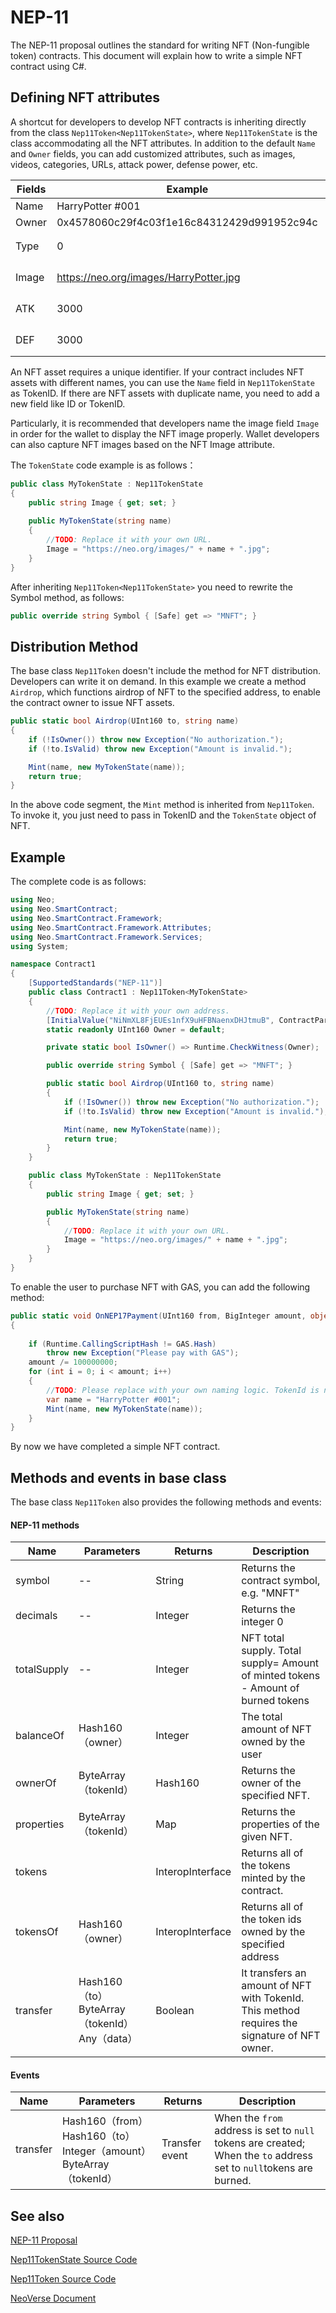 # NEP-11 

The NEP-11 proposal outlines the standard for writing NFT (Non-fungible token) contracts. This document will explain how to write a simple NFT contract using C#.

## Defining NFT attributes

A shortcut for developers to develop NFT contracts is inheriting directly from the class  `Nep11Token<Nep11TokenState>`, where `Nep11TokenState` is the class accommodating all the NFT attributes. In addition to the default `Name` and `Owner` fields, you can add customized attributes, such as images, videos, categories, URLs, attack power, defense power, etc.

| Fields | Example                                    | Description                 |
| ------ | ------------------------------------------ | --------------------------- |
| Name   | HarryPotter #001                           | NFT name                    |
| Owner  | 0x4578060c29f4c03f1e16c84312429d991952c94c | NFT owner                   |
| Type   | 0                                          | Type（customized）          |
| Image  | https://neo.org/images/HarryPotter.jpg     | Image（customized）         |
| ATK    | 3000                                       | Attack power（customized）  |
| DEF    | 3000                                       | Defense power（customized） |

An NFT asset requires a unique identifier. If your contract includes NFT assets with different names, you can use the `Name` field in `Nep11TokenState` as TokenID. If there are NFT assets with duplicate name, you need to add a new field like ID or TokenID.

Particularly, it is recommended that developers name the image field `Image` in order for the wallet to display the NFT image properly. Wallet developers can also capture NFT images based on the NFT Image attribute.  

The `TokenState`  code example is as follows：

```cs
public class MyTokenState : Nep11TokenState
{
    public string Image { get; set; }
    
    public MyTokenState(string name)
    {
        //TODO: Replace it with your own URL.
        Image = "https://neo.org/images/" + name + ".jpg";
    }
}
```

After inheriting `Nep11Token<Nep11TokenState>` you need to rewrite the Symbol method, as follows:

```cs
public override string Symbol { [Safe] get => "MNFT"; }
```

## Distribution Method

The base class `Nep11Token` doesn't include the method for NFT distribution. Developers can write it on demand. In this example we create a method `Airdrop`, which functions airdrop of NFT to the specified address, to enable the contract owner to issue NFT assets.

```cs
public static bool Airdrop(UInt160 to, string name)
{
    if (!IsOwner()) throw new Exception("No authorization.");
    if (!to.IsValid) throw new Exception("Amount is invalid.");

    Mint(name, new MyTokenState(name));
    return true;
}
```

In the above code segment, the `Mint` method is inherited from `Nep11Token`. To invoke it, you just need to pass in TokenID and the `TokenState` object of NFT.

## Example

The complete code is as follows:

```cs
using Neo;
using Neo.SmartContract;
using Neo.SmartContract.Framework;
using Neo.SmartContract.Framework.Attributes;
using Neo.SmartContract.Framework.Services;
using System;

namespace Contract1
{
    [SupportedStandards("NEP-11")]
    public class Contract1 : Nep11Token<MyTokenState>
    {
        //TODO: Replace it with your own address.
        [InitialValue("NiNmXL8FjEUEs1nfX9uHFBNaenxDHJtmuB", ContractParameterType.Hash160)]
        static readonly UInt160 Owner = default;

        private static bool IsOwner() => Runtime.CheckWitness(Owner);

        public override string Symbol { [Safe] get => "MNFT"; }

        public static bool Airdrop(UInt160 to, string name)
        {
            if (!IsOwner()) throw new Exception("No authorization.");
            if (!to.IsValid) throw new Exception("Amount is invalid.");

            Mint(name, new MyTokenState(name));
            return true;
        }
    }

    public class MyTokenState : Nep11TokenState
    {
        public string Image { get; set; }

        public MyTokenState(string name)
        {
            //TODO: Replace it with your own URL.
            Image = "https://neo.org/images/" + name + ".jpg";
        }
    }
}

```

To enable the user to purchase NFT with GAS, you can add the following method:

```cs
public static void OnNEP17Payment(UInt160 from, BigInteger amount, object _)
{
    
    if (Runtime.CallingScriptHash != GAS.Hash)
        throw new Exception("Please pay with GAS");
    amount /= 100000000;
    for (int i = 0; i < amount; i++)
    {
        //TODO: Please replace with your own naming logic. TokenId is not allowed to be the same
        var name = "HarryPotter #001";
        Mint(name, new MyTokenState(name));
    }
}
```

By now we have completed a simple NFT contract.

## Methods and events in base class

The base class `Nep11Token` also provides the following methods and events:

#### NEP-11 methods

| Name        | Parameters                                     | Returns          | Description                                                  |
| ----------- | ---------------------------------------------- | ---------------- | ------------------------------------------------------------ |
| symbol      | --                                             | String           | Returns the contract symbol, e.g. "MNFT"                     |
| decimals    | --                                             | Integer          | Returns the integer 0                                        |
| totalSupply | --                                             | Integer          | NFT total supply. Total supply= Amount of minted tokens - Amount of burned tokens |
| balanceOf   | Hash160（owner）                               | Integer          | The total amount of NFT owned by the user                    |
| ownerOf     | ByteArray（tokenId）                           | Hash160          | Returns the owner of the specified NFT.                      |
| properties  | ByteArray（tokenId）                           | Map              | Returns the properties of the given NFT.                     |
| tokens      |                                                | InteropInterface | Returns all of the tokens minted by the contract.            |
| tokensOf    | Hash160（owner）                               | InteropInterface | Returns all of the token ids owned by the specified address  |
| transfer    | Hash160（to） ByteArray（tokenId） Any（data） | Boolean          | It transfers an amount of NFT with  TokenId. This method requires the signature of NFT owner. |

#### Events

| Name     | Parameters                                                   | Returns         | Description                                                  |
| -------- | ------------------------------------------------------------ | --------------- | ------------------------------------------------------------ |
| transfer | Hash160（from） Hash160（to） Integer（amount） ByteArray（tokenId） | Transfer  event | When the `from` address is set to `null` tokens are created; When the `to` address set to `null`tokens are burned. |

## See also

[NEP-11 Proposal](https://github.com/neo-project/proposals/blob/master/nep-11.mediawiki)

[Nep11TokenState Source Code](https://github.com/neo-project/neo-devpack-dotnet/blob/master/src/Neo.SmartContract.Framework/Nep11TokenState.cs)

[Nep11Token Source Code](https://github.com/neo-project/neo-devpack-dotnet/blob/master/src/Neo.SmartContract.Framework/Nep11Token.cs)

[NeoVerse Document](https://github.com/chenzhitong/neoverse-readme)

